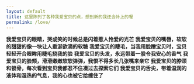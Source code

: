 ```yaml
---
layout: default
title: 这里陈列了各种我爱宝贝的点，想到新的我还会补上的喔
permalink: /love/
---
```


**我爱宝贝的眼睛，哭或笑的时候总是闪着惹人怜爱的光芒**
**我爱宝贝的嘴唇，软软的甜甜的像一块让人垂涎欲滴的软糖**
**我爱宝贝的睫毛，当我用脸蹭宝贝时，宝贝轻轻开合眼眸用睫毛挠我的脸**
**我爱宝贝的头发，永远带着一股令我安心的香气**
**我爱宝贝的脸颊，滑滑嫩嫩软软弹弹，我恨不得多长几张嘴来亲它**
**我爱宝贝的脖颈和锁骨，每次看到宝贝我都忍不住凑过去探索它们**
**我爱宝贝的舌尖，带着温润的液体和湿热的气息，我的心也被它给缠住了**

